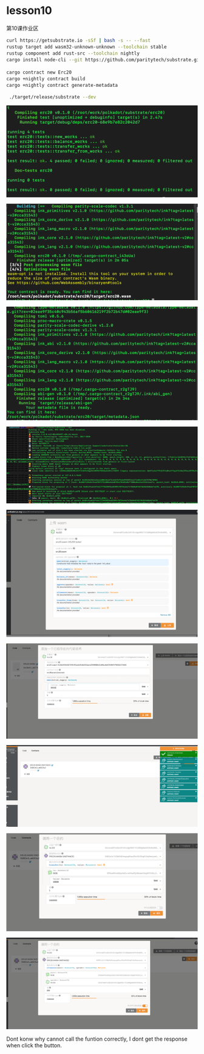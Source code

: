 # lesson10
第10课作业区

````bash
curl https://getsubstrate.io -sSf | bash -s -- --fast
rustup target add wasm32-unknown-unknown --toolchain stable
rustup component add rust-src --toolchain nightly
cargo install node-cli --git https://github.com/paritytech/substrate.git --tag v2.0.0-rc4 --force

cargo contract new Erc20
cargo +nightly contract build
cargo +nightly contract generate-metadata
````

````bash
 ./target/release/substrate --dev
````


![](./images/test_ok.png)

![](./images/contract_build.png)

![](./images/generate_metadata.png)

![](./images/run_substrate.png)

![](./images/upload.png)

![](./images/deploy_erc20.png)

![](./images/deploy_erc20_ok.png)

![](./images/transfer_to_Bob.png)

![](./images/approve.png)


Dont konw why cannot call the funtion correctly, I dont get the response when click the button.